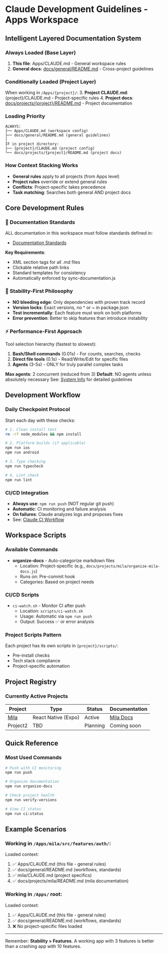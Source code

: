 # Claude Development Guidelines - Apps Workspace

## Intelligent Layered Documentation System

### Always Loaded (Base Layer)
1. **This file**: Apps/CLAUDE.md - General workspace rules
2. **General docs**: [docs/general/README.md](./docs/general/README.md) - Cross-project guidelines

### Conditionally Loaded (Project Layer)
When working in `/Apps/{project}/`:
3. **Project CLAUDE.md**: {project}/CLAUDE.md - Project-specific rules
4. **Project docs**: [docs/projects/{project}/README.md](./docs/projects/{project}/README.md) - Project documentation

### Loading Priority
```
ALWAYS:
├── Apps/CLAUDE.md (workspace config)
├── docs/general/README.md (general guidelines)
│
IF in project directory:
├── {project}/CLAUDE.md (project config)
└── docs/projects/{project}/README.md (project docs)
```

### How Context Stacking Works
- **General rules** apply to all projects (from Apps level)
- **Project rules** override or extend general rules
- **Conflicts**: Project-specific takes precedence
- **Task matching**: Searches both general AND project docs

## Core Development Rules

### 📝 Documentation Standards
ALL documentation in this workspace must follow standards defined in:
- [Documentation Standards](./docs/general/development/documentation-standards.md)

**Key Requirements**:
- XML section tags for all .md files
- Clickable relative path links
- Standard templates for consistency
- Automatically enforced by sync-documentation.js

### 🛑 Stability-First Philosophy
- **NO bleeding edge**: Only dependencies with proven track record
- **Version locks**: Exact versions, no ^ or ~ in package.json
- **Test incrementally**: Each feature must work on both platforms
- **Error prevention**: Better to skip features than introduce instability

### ⚡ Performance-First Approach
Tool selection hierarchy (fastest to slowest):
1. **Bash/Shell commands** (0.01s) - For counts, searches, checks
2. **Direct file tools** (0.1s) - Read/Write/Edit for specific files
3. **Agents** (3-5s) - ONLY for truly parallel complex tasks

**Max agents**: 2 concurrent (reduced from 3)
**Default**: NO agents unless absolutely necessary
See: [System Info](./docs/general/development/system-info.md) for detailed guidelines

## Development Workflow

### Daily Checkpoint Protocol
Start each day with these checks:
```bash
# 1. Clean install test
rm -rf node_modules && npm install

# 2. Platform builds (if applicable)
npm run ios
npm run android

# 3. Type checking
npm run typecheck

# 4. Lint check
npm run lint
```

### CI/CD Integration
- **Always use**: `npm run push` (NOT regular git push)
- **Automatic**: CI monitoring and failure analysis
- **On failures**: Claude analyzes logs and proposes fixes
- See: [Claude CI Workflow](./docs/general/ci-cd/claude-ci-workflow.md)

## Workspace Scripts

### Available Commands
- **organize-docs** - Auto-categorize markdown files
  - Location: Project-specific (e.g., `docs/projects/mila/organize-mila-docs.js`)
  - Runs on: Pre-commit hook
  - Categories: Based on project needs

### CI/CD Scripts
- `ci-watch.sh` - Monitor CI after push
  - Location: `scripts/ci-watch.sh`
  - Usage: Automatic via `npm run push`
  - Output: Success ✅ or error analysis

### Project Scripts Pattern
Each project has its own scripts in `{project}/scripts/`:
- Pre-install checks
- Tech stack compliance
- Project-specific automation

## Project Registry

### Currently Active Projects
| Project | Type | Status | Documentation |
|---------|------|--------|---------------|
| [Mila](./mila/CLAUDE.md) | React Native (Expo) | Active | [Mila Docs](./docs/projects/mila/README.md) |
| Project2 | TBD | Planning | Coming soon |

## Quick Reference

### Most Used Commands
```bash
# Push with CI monitoring
npm run push

# Organize documentation
npm run organize-docs

# Check project health
npm run verify-versions

# View CI status
npm run ci:status
```

## Example Scenarios

### Working in `/Apps/mila/src/features/auth/`:
Loaded context:
1. ✅ Apps/CLAUDE.md (this file - general rules)
2. ✅ docs/general/README.md (workflows, standards)
3. ✅ mila/CLAUDE.md (project specifics)
4. ✅ docs/projects/mila/README.md (mila documentation)

### Working in `/Apps/` root:
Loaded context:
1. ✅ Apps/CLAUDE.md (this file - general rules)
2. ✅ docs/general/README.md (workflows, standards)
3. ❌ No project-specific files loaded

---

Remember: **Stability > Features**. A working app with 3 features is better than a crashing app with 10 features.